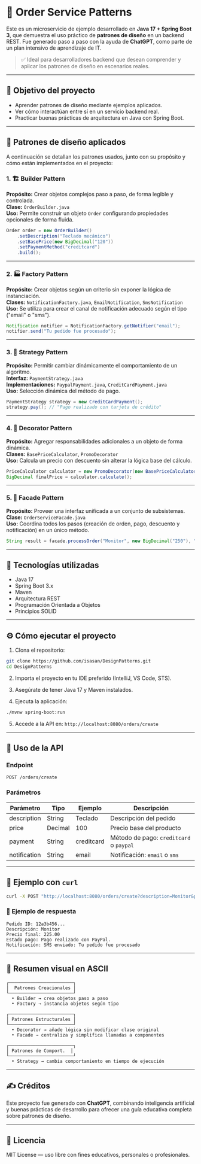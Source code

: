 # 🧠 Order Service Patterns

Este es un microservicio de ejemplo desarrollado en **Java 17 + Spring Boot 3**, que demuestra el uso práctico de **patrones de diseño** en un backend REST. Fue generado paso a paso con la ayuda de **ChatGPT**, como parte de un plan intensivo de aprendizaje de IT.

> ✅ Ideal para desarrolladores backend que desean comprender y aplicar los patrones de diseño en escenarios reales.

---

## 🎯 Objetivo del proyecto

- Aprender patrones de diseño mediante ejemplos aplicados.
- Ver cómo interactúan entre sí en un servicio backend real.
- Practicar buenas prácticas de arquitectura en Java con Spring Boot.

---

## 🧱 Patrones de diseño aplicados

A continuación se detallan los patrones usados, junto con su propósito y cómo están implementados en el proyecto:

### 1. 🏗️ Builder Pattern
**Propósito:** Crear objetos complejos paso a paso, de forma legible y controlada.  
**Clase:** `OrderBuilder.java`  
**Uso:** Permite construir un objeto `Order` configurando propiedades opcionales de forma fluida.

```java
Order order = new OrderBuilder()
    .setDescription("Teclado mecánico")
    .setBasePrice(new BigDecimal("120"))
    .setPaymentMethod("creditcard")
    .build();
```

---

### 2. 🏭 Factory Pattern
**Propósito:** Crear objetos según un criterio sin exponer la lógica de instanciación.  
**Clases:** `NotificationFactory.java`, `EmailNotification`, `SmsNotification`  
**Uso:** Se utiliza para crear el canal de notificación adecuado según el tipo ("email" o "sms").

```java
Notification notifier = NotificationFactory.getNotifier("email");
notifier.send("Tu pedido fue procesado");
```

---

### 3. 🧠 Strategy Pattern
**Propósito:** Permitir cambiar dinámicamente el comportamiento de un algoritmo.  
**Interfaz:** `PaymentStrategy.java`  
**Implementaciones:** `PaypalPayment.java`, `CreditCardPayment.java`  
**Uso:** Selección dinámica del método de pago.

```java
PaymentStrategy strategy = new CreditCardPayment();
strategy.pay(); // "Pago realizado con tarjeta de crédito"
```

---

### 4. 🧩 Decorator Pattern
**Propósito:** Agregar responsabilidades adicionales a un objeto de forma dinámica.  
**Clases:** `BasePriceCalculator`, `PromoDecorator`  
**Uso:** Calcula un precio con descuento sin alterar la lógica base del cálculo.

```java
PriceCalculator calculator = new PromoDecorator(new BasePriceCalculator(price));
BigDecimal finalPrice = calculator.calculate();
```

---

### 5. 🧰 Facade Pattern
**Propósito:** Proveer una interfaz unificada a un conjunto de subsistemas.  
**Clase:** `OrderServiceFacade.java`  
**Uso:** Coordina todos los pasos (creación de orden, pago, descuento y notificación) en un único método.

```java
String result = facade.processOrder("Monitor", new BigDecimal("250"), "paypal", "sms");
```

---

## 🔧 Tecnologías utilizadas

- Java 17
- Spring Boot 3.x
- Maven
- Arquitectura REST
- Programación Orientada a Objetos
- Principios SOLID

---

## ⚙️ Cómo ejecutar el proyecto

1. Clona el repositorio:

```bash
git clone https://github.com/isasan/DesignPatterns.git
cd DesignPatterns
```

2. Importa el proyecto en tu IDE preferido (IntelliJ, VS Code, STS).

3. Asegúrate de tener Java 17 y Maven instalados.

4. Ejecuta la aplicación:

```bash
./mvnw spring-boot:run
```

5. Accede a la API en: `http://localhost:8080/orders/create`

---

## 📡 Uso de la API

### Endpoint

```
POST /orders/create
```

### Parámetros

| Parámetro    | Tipo    | Ejemplo     | Descripción                              |
|--------------|---------|-------------|------------------------------------------|
| description  | String  | Teclado     | Descripción del pedido                   |
| price        | Decimal | 100         | Precio base del producto                 |
| payment      | String  | creditcard  | Método de pago: `creditcard` o `paypal`  |
| notification | String  | email       | Notificación: `email` o `sms`            |

---

## 📲 Ejemplo con `curl`

```bash
curl -X POST "http://localhost:8080/orders/create?description=Monitor&price=250&payment=paypal&notification=sms"
```

### 🧾 Ejemplo de respuesta

```
Pedido ID: 12a3b456...
Descripción: Monitor
Precio final: 225.00
Estado pago: Pago realizado con PayPal.
Notificación: SMS enviado: Tu pedido fue procesado
```

---

## 🧠 Resumen visual en ASCII

```
┌────────────────────────┐
│  Patrones Creacionales │
└────────────────────────┘
  • Builder → crea objetos paso a paso
  • Factory → instancia objetos según tipo

┌────────────────────────┐
│ Patrones Estructurales │
└────────────────────────┘
  • Decorator → añade lógica sin modificar clase original
  • Facade → centraliza y simplifica llamadas a componentes

┌────────────────────────┐
│ Patrones de Comport.  │
└────────────────────────┘
  • Strategy → cambia comportamiento en tiempo de ejecución
```

---

## ✍️ Créditos

Este proyecto fue generado con **ChatGPT**, combinando inteligencia artificial y buenas prácticas de desarrollo para ofrecer una guía educativa completa sobre patrones de diseño.

---

## 📄 Licencia

MIT License — uso libre con fines educativos, personales o profesionales.
